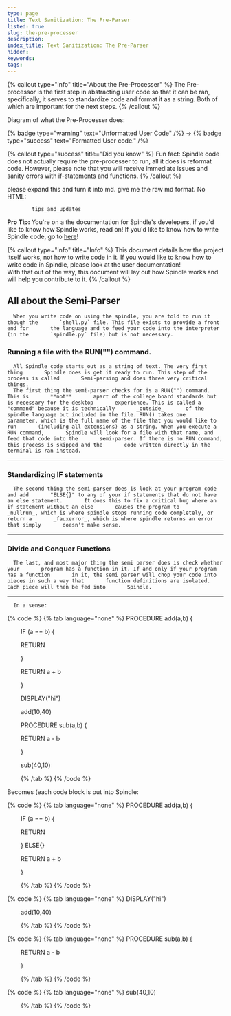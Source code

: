 ```yaml
---
type: page
title: Text Sanitization: The Pre-Parser
listed: true
slug: the-pre-processer
description: 
index_title: Text Sanitization: The Pre-Parser
hidden: 
keywords: 
tags: 
---
```


{% callout type="info" title="About the Pre-Processer" %}
The Pre-processor is the first step in abstracting user code so that it can be ran, specifically, it serves to standardize code and format it as a string. Both of which are important for the next steps.
{% /callout %}

Diagram of what the Pre-Processer does:

{% badge type="warning" text="Unformatted User Code" /%}  → {% badge type="success" text="Formatted User code." /%}

{% callout type="success" title="Did you know" %}
Fun fact: Spindle code does not actually require the pre-processer to run, all it does is reformat code. However, please note that you will receive immediate issues and sanity errors with if-statements and functions.
{% /callout %}

please expand this and turn it into md. give me the raw md format. No HTML:

            tips_and_updates            

**Pro Tip:** You're on a the documentation for Spindle's develepers, if you'd like to know how Spindle works, read on! If you'd like to know how to write Spindle code, go to [here](https://spdl.glitch.me/docs/user)!            

{% callout type="info" title="Info" %}
This document details how the project itself works, not how to write code in it.       If you would like to know how to write code in Spindle, please look at the user documentation!        
      With that out of the way, this document will lay out how Spindle works and will help you contribute to it.
{% /callout %}

## All about the Semi-Parser

      When you write code on using the spindle, you are told to run it though the       `shell.py` file. This file exists to provide a front end for       the language and to feed your code into the interpreter (in the       `spindle.py` file) but is not necessary.      

### Running a file with the RUN("") command.

      All Spindle code starts out as a string of text. The very first thing       Spindle does is get it ready to run. This step of the process is called       Semi-parsing and does three very critical things.
      The first thing the semi-parser checks for is a RUN("") command. This is       **not**       apart of the college board standards but is necessary for the desktop       experience. This is called a "command" because it is technically       _outside_       of the spindle language but included in the file. RUN() takes one       parameter, which is the full name of the file that you would like to run       (including all extensions) as a string. When you execute a RUN command,       Spindle will look for a file with that name, and feed that code into the       semi-parser. If there is no RUN command, this process is skipped and the       code written directly in the terminal is ran instead.

---

### Standardizing IF statements

      The second thing the semi-parser does is look at your program code and add       "ELSE{}" to any of your if statements that do not have an else statement.       It does this to fix a critical bug where an if statement without an else       causes the program to       _nullrun_, which is where spindle stops running code completely, or       return a       _fauxerror_, which is where spindle returns an error that simply       doesn't make sense.

---

### Divide and Conquer Functions

      The last, and most major thing the semi parser does is check whether your       program has a function in it. If and only if your program has a function       in it, the semi parser will chop your code into pieces in such a way that       function definitions are isolated. Each piece will then be fed into       Spindle.

---

      In a sense:    

{% code %}
{% tab language="none" %}
PROCEDURE add(a,b) {

        IF (a == b) {

        RETURN

        }

        RETURN a + b

        }

        DISPLAY("hi")

        add(10,40)

        PROCEDURE sub(a,b) {

        RETURN a - b

        }

        sub(40,10)

       
{% /tab %}
{% /code %}

Becomes (each code block is put into Spindle:

{% code %}
{% tab language="none" %}
PROCEDURE add(a,b) {

        IF (a == b) {

        RETURN

        } ELSE{}

        RETURN a + b

        }

       
{% /tab %}
{% /code %}

{% code %}
{% tab language="none" %}
DISPLAY("hi")

        add(10,40)

       
{% /tab %}
{% /code %}

{% code %}
{% tab language="none" %}
PROCEDURE sub(a,b) {

        RETURN a - b

        }

       
{% /tab %}
{% /code %}

{% code %}
{% tab language="none" %}
sub(40,10)

       
{% /tab %}
{% /code %}

##